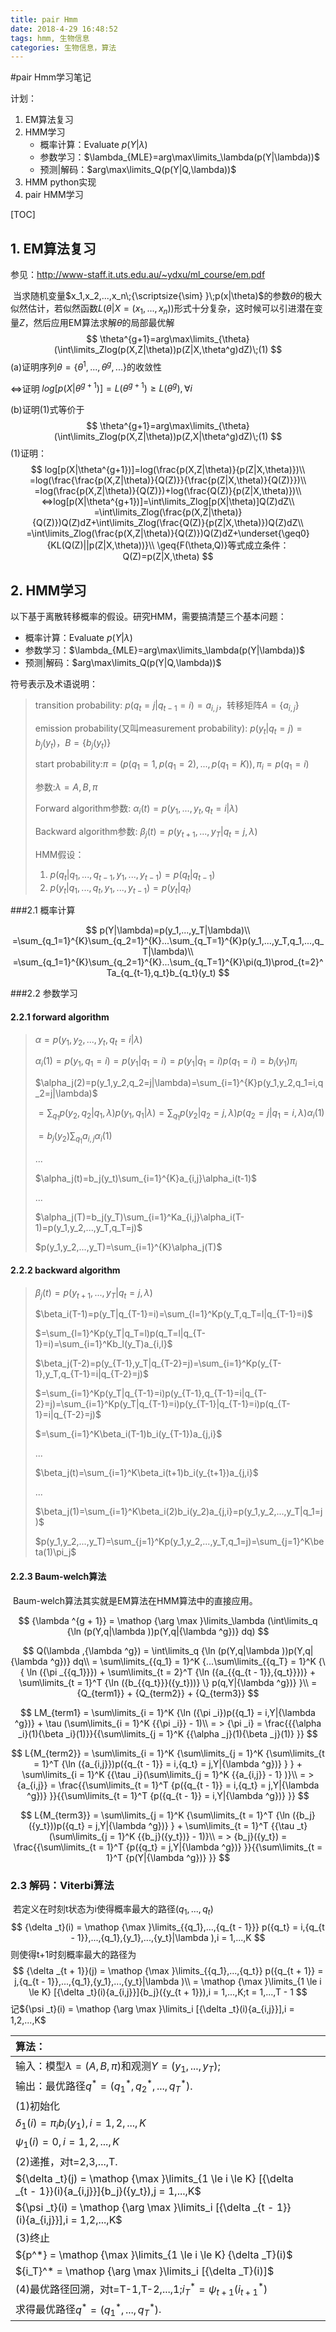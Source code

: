 ```yaml
---
title: pair Hmm
date: 2018-4-29 16:48:52
tags: hmm, 生物信息
categories: 生物信息，算法
---
```


#pair Hmm学习笔记

计划：

1. EM算法复习
2. HMM学习
   - 概率计算：Evaluate $p(Y|\lambda)$
   - 参数学习：$\lambda_{MLE}=arg\max\limits_\lambda(p(Y|\lambda))$
   - 预测|解码：$arg\max\limits_Q(p(Y|Q,\lambda))$
3. HMM python实现
4. pair HMM学习

[TOC]

## 1. EM算法复习

参见：<http://www-staff.it.uts.edu.au/~ydxu/ml_course/em.pdf>

​	当求随机变量$x_1,x_2,...,x_n\;{\scriptsize{\sim} }\;p(x|\theta)$的参数$\theta$的极大似然估计，若似然函数$L(\theta|X=(x_1,...,x_n))$形式十分复杂，这时候可以引进潜在变量$Z$，然后应用EM算法求解$\theta$的局部最优解
$$
\theta^{g+1}=arg\max\limits_{\theta}(\int\limits_Zlog(p(X,Z|\theta))p(Z|X,\theta^g)dZ)\;(1)
$$
(a)证明序列$\theta=\{\theta^1,...,\theta^g,...\}$的收敛性

<=>证明$\;log[p(X|\theta^{g+1})]=L(\theta^{g+1}){\geq}L(\theta^g),\forall{i}$

(b)证明(1)式等价于
$$
\theta^{g+1}=arg\max\limits_{\theta}(\int\limits_Zlog(p(X,Z|\theta))p(Z,X|\theta^g)dZ)\;(1)
$$
(1)证明：
$$
log[p(X|\theta^{g+1})]=log(\frac{p(X,Z|\theta)}{p(Z|X,\theta)})\\
=log(\frac{\frac{p(X,Z|\theta)}{Q(Z)}}{\frac{p(Z|X,\theta)}{Q(Z)}})\\
=log(\frac{p(X,Z|\theta)}{Q(Z)})+log(\frac{Q(Z)}{p(Z|X,\theta)})\\
<=>log[p(X|\theta^{g+1})]=\int\limits_Zlog[p(X|\theta)]Q(Z)dZ\\
=\int\limits_Zlog(\frac{p(X,Z|\theta)}{Q(Z)})Q(Z)dZ+\int\limits_Zlog(\frac{Q(Z)}{p(Z|X,\theta)})Q(Z)dZ\\
=\int\limits_Zlog(\frac{p(X,Z|\theta)}{Q(Z)})Q(Z)dZ+\underset{\geq0}{KL(Q(Z)||p(Z|X,\theta))}\\
\geq{F(\theta,Q)}等式成立条件：Q(Z)=p(Z|X,\theta)
$$

## 2. HMM学习

以下基于离散转移概率的假设。研究HMM，需要搞清楚三个基本问题：

- 概率计算：Evaluate $p(Y|\lambda)$
- 参数学习：$\lambda_{MLE}=arg\max\limits_\lambda(p(Y|\lambda))$
- 预测|解码：$arg\max\limits_Q(p(Y|Q,\lambda))$

符号表示及术语说明：

> transition probability: $p(q_t=j|q_{t-1}=i)=a_{i,j}$，转移矩阵$A=\{a_{i,j}\}$
>
> emission probability(又叫measurement probability): $p(y_t|q_t=j)=b_j(y_t)$，$B=\{b_j(y_t)\}$
>
> start probability:$\pi=(p(q_1=1,p(q_1=2),...,p(q_1=K)),\pi_i=p(q_1=i)$
>
> 参数:$\lambda={A,B,\pi}$
>
> Forward algorithm参数: $\alpha_i(t)=p(y_1,...,y_t,q_t=i|\lambda)$
>
> Backward algorithm参数: $\beta_j(t)=p(y_{t+1},...,y_T|q_t=j,\lambda)$
>
> HMM假设：
>
> 1. $p(q_t|q_1,...,q_{t-1},y_1,...,y_{t-1})=p(q_t|q_{t-1})$
> 2. $p(y_t|q_1,...,q_t,y_1,...,y_{t-1})=p(y_t|q_t)$

###2.1 概率计算

$$
p(Y|\lambda)=p(y_1,...,y_T|\lambda)\\
=\sum_{q_1=1}^{K}\sum_{q_2=1}^{K}...\sum_{q_T=1}^{K}p(y_1,...,y_T,q_1,...,q_T|\lambda)\\
=\sum_{q_1=1}^{K}\sum_{q_2=1}^{K}...\sum_{q_T=1}^{K}\pi(q_1)\prod_{t=2}^Ta_{q_{t-1},q_t}b_{q_t}(y_t)
$$

###2.2 参数学习

#### 2.2.1 forward algorithm

> $\alpha=p(y_1,y_2,...,y_t,q_t=i|\lambda)$
>
> $\alpha_i(1)=p(y_1,q_1=i)=p(y_1|q_1=i)=p(y_1|q_1=i)p(q_1=i)=b_i(y_1)\pi_i$
>
> $\alpha_j(2)=p(y_1,y_2,q_2=j|\lambda)=\sum_{i=1}^{K}p(y_1,y_2,q_1=i,q_2=j|\lambda)$
>
> $=\sum_{q_1}p(y_2,q_2|q_1,\lambda)p(y_1,q_1|\lambda)=\sum_{q_1}p(y_2|q_2=j,\lambda)p(q_2=j|q_1=i,\lambda)\alpha_i(1)$
>
> $=b_j(y_2)\sum_{q_1}a_{i,j}\alpha_i(1)$
>
> ...
>
> $\alpha_j(t)=b_j(y_t)\sum_{i=1}^{K}a_{i,j}\alpha_i(t-1)$
>
> ...
>
> $\alpha_j(T)=b_j(y_T)\sum_{i=1}^Ka_{i,j}\alpha_i(T-1)=p(y_1,y_2,...,y_T,q_T=j)$
>
> $p(y_1,y_2,...,y_T)=\sum_{i=1}^{K}\alpha_j(T)$

#### 2.2.2 backward algorithm

> $\beta_j(t)=p(y_{t+1},...,y_T|q_t=j,\lambda)$
>
> $\beta_i(T-1)=p(y_T|q_{T-1}=i)=\sum_{l=1}^Kp(y_T,q_T=l|q_{T-1}=i)$
>
> $=\sum_{l=1}^Kp(y_T|q_T=l)p(q_T=l|q_{T-1}=i)=\sum_{i=1}^Kb_l(y_T)a_{i,l}$
>
> $\beta_j(T-2)=p(y_{T-1},y_T|q_{T-2}=j)=\sum_{i=1}^Kp(y_{T-1},y_T,q_{T-1}=i|q_{T-2}=j)$
>
> $=\sum_{i=1}^Kp(y_T|q_{T-1}=i)p(y_{T-1},q_{T-1}=i|q_{T-2}=j)=\sum_{i=1}^Kp(y_T|q_{T-1}=i)p(y_{T-1}|q_{T-1}=i)p(q_{T-1}=i|q_{T-2}=j)$
>
> $=\sum_{i=1}^K\beta_i(T-1)b_i(y_{T-1})a_{j,i}$
>
> ...
>
> $\beta_j(t)=\sum_{i=1}^K\beta_i(t+1)b_i(y_{t+1})a_{j,i}$
>
> ...
>
> $\beta_j(1)=\sum_{i=1}^K\beta_i(2)b_i(y_2)a_{j,i}=p(y_1,y_2,...,y_T|q_1=j)$
>
> $p(y_1,y_2,...,y_T)=\sum_{j=1}^Kp(y_1,y_2,...,y_T,q_1=j)=\sum_{j=1}^K\beta(1)\pi_j$

#### 2.2.3 Baum-welch算法

​	Baum-welch算法其实就是EM算法在HMM算法中的直接应用。

$$
{\lambda ^{g + 1}} = \mathop {\arg \max }\limits_\lambda  (\int\limits_q {\ln (p(Y,q|\lambda ))p(Y,q|{\lambda ^g})} dq)
$$

$$
Q(\lambda ,{\lambda ^g}) = \int\limits_q {\ln (p(Y,q|\lambda ))p(Y,q|{\lambda ^g})} dq\\
= \sum\limits_{{q_1} = 1}^K {...\sum\limits_{{q_T} = 1}^K {\{ \ln ({\pi _{{q_1}}}) + \sum\limits_{t = 2}^T {\ln ({a_{{q_{t - 1}},{q_t}}})}  + \sum\limits_{t = 1}^T {\ln ({b_{{q_t}}}({y_t}))} \} p(q,Y|{\lambda ^g})} }\\
= {Q_{term1}} + {Q_{term2}} + {Q_{term3}}
$$

$$
LM_{term1} = \sum\limits_{i = 1}^K {\ln ({\pi _i})p({q_1} = i,Y|{\lambda ^g})}  + \tau (\sum\limits_{i = 1}^K {{\pi _i}}  - 1)\\
=  > {\pi _i} = \frac{{{\alpha _i}(1){\beta _i}(1)}}{{\sum\limits_{j = 1}^K {{\alpha _j}(1){\beta _j}(1)} }}
$$

$$
L{M_{term2}} = \sum\limits_{i = 1}^K {\sum\limits_{j = 1}^K {\sum\limits_{t = 1}^T {\ln ({a_{i,j}})p({q_{t - 1}} = i,{q_t} = j,Y|{\lambda ^g})} } }  + \sum\limits_{i = 1}^K {{\tau _i}(\sum\limits_{j = 1}^K {{a_{i,j}} - 1} )}\\
=  > {a_{i,j}} = \frac{{\sum\limits_{t = 1}^T {p({q_{t - 1}} = i,{q_t} = j,Y|{\lambda ^g})} }}{{\sum\limits_{t = 1}^T {p({q_{t - 1}} = i,Y|{\lambda ^g})} }}
$$

$$
L{M_{term3}} = \sum\limits_{j = 1}^K {\sum\limits_{t = 1}^T {\ln ({b_j}({y_t}))p({q_t} = j,Y|{\lambda ^g})} }  + \sum\limits_{t = 1}^T {{\tau _t}(\sum\limits_{j = 1}^K {{b_j}({y_t})}  - 1)}\\
=  > {b_j}({y_t}) = \frac{{\sum\limits_{t = 1}^T {p({q_t} = j,Y|{\lambda ^g})} }}{{\sum\limits_{t = 1}^T {p(Y|{\lambda ^g})} }}
$$

### 2.3 解码：Viterbi算法

​	若定义在时刻t状态为i使得概率最大的路径$({q_1},...,{q_t})$
$$
{\delta _t}(i) = \mathop {\max }\limits_{{q_1},...,{q_{t - 1}}} p({q_t} = i,{q_{t - 1}},...,{q_1},{y_1},...,{y_t}|\lambda ),i = 1,...,K
$$
则使得t+1时刻概率最大的路径为
$$
{\delta _{t + 1}}(j) = \mathop {\max }\limits_{{q_1},...,{q_t}} p({q_{t + 1}} = j,{q_{t - 1}},...,{q_1},{y_1},...,{y_t}|\lambda )\\
= \mathop {\max }\limits_{1 \le i \le K} [{\delta _t}(i){a_{i,j}}]{b_j}({y_{t + 1}}),i = 1,...,K;t = 1,...,T - 1
$$
记${\psi _t}(i) = \mathop {\arg \max }\limits_i [{\delta _t}(i){a_{i,j}}],i = 1,2,...,K$

| 算法：                                      |      |      |
| :--------------------------------------- | ---- | ---- |
| 输入：模型$\lambda  = (A,B,\pi )$和观测$Y = ({y_1},...,{y_T})$; |      |      |
| 输出：最优路径${q^*} = ({q_1}^*,{q_2}^*,...,{q_T}^*)$. |      |      |
| (1)初始化                                   |      |      |
| ${\delta _1}(i) = {\pi _i}{b_i}({y_1}),i = 1,2,...,K$ |      |      |
| ${\psi _1}(i) = 0,i = 1,2,...,K$         |      |      |
| (2)递推，对t=2,3,...,T.                      |      |      |
| ${\delta _t}(j) = \mathop {\max }\limits_{1 \le i \le K} [{\delta _{t - 1}}(i){a_{i,j}}]{b_j}({y_t}),j = 1,...,K$ |      |      |
| ${\psi _t}(i) = \mathop {\arg \max }\limits_i [{\delta _{t - 1}}(i){a_{i,j}}],i = 1,2,...,K$ |      |      |
| (3)终止                                    |      |      |
| ${p^*} = \mathop {\max }\limits_{1 \le i \le K} {\delta _T}(i)$ |      |      |
| ${i_T}^* = \mathop {\arg \max }\limits_i [{\delta _T}(i)]$ |      |      |
| (4)最优路径回溯，对t=T-1,T-2,...,1;${i_T}^* = {\psi _{t + 1}}({i_{t + 1}}^*)$ |      |      |
| 求得最优路径${q^*} = ({q_1}^*,...,{q_T}^*)$.   |      |      |














